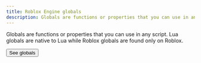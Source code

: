 ```yaml
---
title: Roblox Engine globals
description: Globals are functions or properties that you can use in any script. Lua globals are native to Lua while Roblox globals are found only on Roblox.
---
```


Globals are functions or properties that you can use in any script. Lua globals
are native to Lua while Roblox globals are found only on Roblox.

<SideBarLink nodeId='Engine API/Globals'>
  <Button color='secondary' size='large' variant='contained'>See globals</Button>
</SideBarLink>
